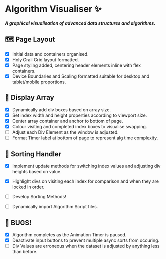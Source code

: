 # Algorithm Visualiser ✨
***A graphical visualisation of advanced data structures and algorithms.***

## 🗺 Page Layout
* [x] Initial data and containers organised.
* [x] Holy Grail Grid layout formatted.
* [x] Page styling added, centering header elements inline with flex containers.
* [x] Device Boundaries and Scaling formatted suitable for desktop and tablet/mobile proportions.

## 🔮 Display Array
* [x] Dynamically add div boxes based on array size.
* [x] Set index width and height properties according to viewport size.
* [x] Center array container and anchor to bottom of page.
* [x] Colour visiting and completed index boxes to visualise swapping.
* [ ] Adjust each Div Element as the window is adjusted.
* [ ] Format Timer label at bottom of page to represent alg time complexity.

## 🧙 Sorting Handler
* [x] Implement update methods for switching index values and adjusting div heights based on value.
* [x] Highlight divs on visiting each index for comparison and when they are locked in order.
* [ ] Develop Sorting Methods!
* [ ] Dynamically import Algorithm Script files.



## 🐞 BUGS!
* [x] Algorithm completes as the Animation Timer is paused.
* [x] Deactivate input buttons to prevent multiple async sorts from occuring.
* [ ] Div Values are erroneous when the dataset is adjusted by anything less than before.